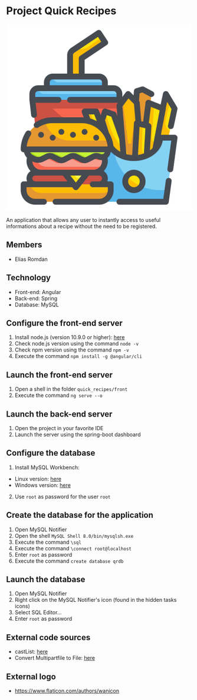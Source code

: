 # Project Quick Recipes

![Github](https://github.com/eclair11/quick-recipes/blob/dev/front/src/assets/img/fast-food.svg)

An application that allows any user to instantly access to useful informations about a recipe without the need to be registered.

## Members
* Elias Romdan

## Technology
* Front-end: Angular
* Back-end: Spring
* Database: MySQL

## Configure the front-end server
1) Install node.js (version 10.9.0 or higher): [here](https://nodejs.org/en/)
2) Check node.js version using the command `node -v`
3) Check npm version using the command `npm -v`
4) Execute the command `npm install -g @angular/cli`

## Launch the front-end server
1) Open a shell in the folder `quick_recipes/front`
2) Execute the command `ng serve --o`

## Launch the back-end server
1) Open the project in your favorite IDE
2) Launch the server using the spring-boot dashboard

## Configure the database
1) Install MySQL Workbench:
* Linux version: [here](https://freemedforms.com/fr/manuals/freemedforms/install/server_mysql)
* Windows version: [here](https://dev.mysql.com/downloads/installer/)
2) Use `root` as password for the user `root`

## Create the database for the application
1) Open MySQL Notifier
2) Open the shell `MySQL Shell 8.0/bin/mysqlsh.exe`
3) Execute the command `\sql`
4) Execute the command `\connect root@localhost`
5) Enter `root` as password
6) Execute the command `create database qrdb`

## Launch the database
1) Open MySQL Notifier
2) Right click on the MySQL Notifier's icon (found in the hidden tasks icons)
3) Select SQL Editor...
4) Enter `root` as password

## External code sources
* castList: [here](https://stackoverflow.com/questions/367626/how-do-i-fix-the-expression-of-type-list-needs-unchecked-conversion)
* Convert Multipartfile to File: [here](https://onecompiler.com/posts/3sqk7mxmy/how-to-convert-multipartfile-to-java-io-file-in-spring)

## External logo
* https://www.flaticon.com/authors/wanicon